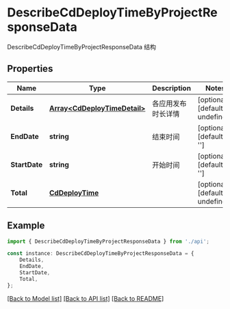 # DescribeCdDeployTimeByProjectResponseData

DescribeCdDeployTimeByProjectResponseData 结构

## Properties

Name | Type | Description | Notes
------------ | ------------- | ------------- | -------------
**Details** | [**Array&lt;CdDeployTimeDetail&gt;**](CdDeployTimeDetail.md) | 各应用发布时长详情 | [optional] [default to undefined]
**EndDate** | **string** | 结束时间 | [optional] [default to '']
**StartDate** | **string** | 开始时间 | [optional] [default to '']
**Total** | [**CdDeployTime**](CdDeployTime.md) |  | [optional] [default to undefined]

## Example

```typescript
import { DescribeCdDeployTimeByProjectResponseData } from './api';

const instance: DescribeCdDeployTimeByProjectResponseData = {
    Details,
    EndDate,
    StartDate,
    Total,
};
```

[[Back to Model list]](../README.md#documentation-for-models) [[Back to API list]](../README.md#documentation-for-api-endpoints) [[Back to README]](../README.md)
